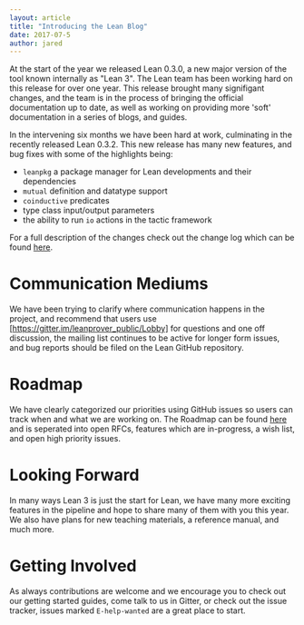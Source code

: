 ```yaml
---
layout: article
title: "Introducing the Lean Blog"
date: 2017-07-5
author: jared
---
```


At the start of the year we released Lean 0.3.0, a new major version of the tool known internally as "Lean 3".
The Lean team has been working hard on this release for over one year. This release brought many signifigant changes,
and the team is in the process of bringing the official documentation up to date, as well as working on providing more
'soft' documentation in a series of blogs, and guides.

In the intervening six months we have been hard at work, culminating in the recently released Lean 0.3.2.
This new release has many new features, and bug fixes with some of the highlights being:

- `leanpkg` a package manager for Lean developments and their dependencies
- `mutual` definition and datatype support
- `coinductive` predicates
- type class input/output parameters
- the ability to run `io` actions in the tactic framework

For a full description of the changes check out the change log which can be found
[here](https://github.com/leanprover/lean/blob/master/doc/changes.md).

# Communication Mediums

We have been trying to clarify where communication happens in the project, and recommend that
users use [https://gitter.im/leanprover_public/Lobby] for questions and one off discussion, the mailing
list continues to be active for longer form issues, and bug reports should be filed on the Lean GitHub
repository.

# Roadmap

We have clearly categorized our priorities using GitHub issues so users can track when and what we are working on.
The Roadmap can be found [here](https://github.com/leanprover/lean) and is seperated into open RFCs, features
which are in-progress, a wish list, and open high priority issues.

# Looking Forward

In many ways Lean 3 is just the start for Lean, we have many more exciting features in the pipeline and hope to
share many of them with you this year. We also have plans for new teaching materials, a reference manual, and
much more.

# Getting Involved

As always contributions are welcome and we encourage you to check out our getting started guides, come talk to
us in Gitter, or check out the issue tracker, issues marked `E-help-wanted` are a great place to start.
